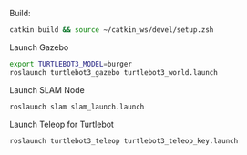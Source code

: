 Build:

```bash
catkin build && source ~/catkin_ws/devel/setup.zsh
```

Launch Gazebo
```bash
export TURTLEBOT3_MODEL=burger
roslaunch turtlebot3_gazebo turtlebot3_world.launch
```

Launch SLAM Node
```bash
roslaunch slam slam_launch.launch
```

Launch Teleop for Turtlebot
```bash
roslaunch turtlebot3_teleop turtlebot3_teleop_key.launch
```